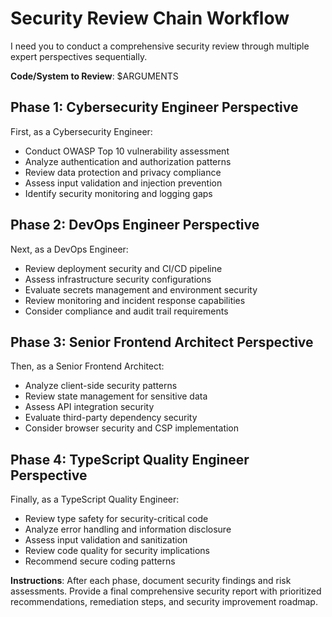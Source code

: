 # Security Review Chain Workflow

I need you to conduct a comprehensive security review through multiple expert perspectives sequentially.

**Code/System to Review**: $ARGUMENTS

## Phase 1: Cybersecurity Engineer Perspective
First, as a Cybersecurity Engineer:
- Conduct OWASP Top 10 vulnerability assessment
- Analyze authentication and authorization patterns
- Review data protection and privacy compliance
- Assess input validation and injection prevention
- Identify security monitoring and logging gaps

## Phase 2: DevOps Engineer Perspective
Next, as a DevOps Engineer:
- Review deployment security and CI/CD pipeline
- Assess infrastructure security configurations
- Evaluate secrets management and environment security
- Review monitoring and incident response capabilities
- Consider compliance and audit trail requirements

## Phase 3: Senior Frontend Architect Perspective
Then, as a Senior Frontend Architect:
- Analyze client-side security patterns
- Review state management for sensitive data
- Assess API integration security
- Evaluate third-party dependency security
- Consider browser security and CSP implementation

## Phase 4: TypeScript Quality Engineer Perspective
Finally, as a TypeScript Quality Engineer:
- Review type safety for security-critical code
- Analyze error handling and information disclosure
- Assess input validation and sanitization
- Review code quality for security implications
- Recommend secure coding patterns

**Instructions**: After each phase, document security findings and risk assessments. Provide a final comprehensive security report with prioritized recommendations, remediation steps, and security improvement roadmap.